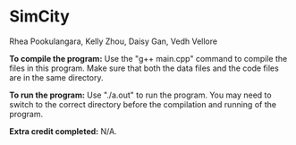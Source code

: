 # SimCity

Rhea Pookulangara, Kelly Zhou, Daisy Gan, Vedh Vellore

**To compile the program:** Use the "g++ main.cpp" command to compile the files in this program. Make sure that both the data files and the code files are in the same directory.

**To run the program:** Use "./a.out" to run the program. You may need to switch to the correct directory before the compilation and running of the program.

**Extra credit completed:** N/A.
